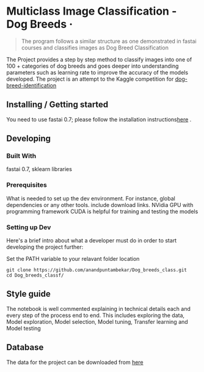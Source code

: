 # Multiclass Image Classification - Dog Breeds &middot;
> The program follows a similar structure as one demonstrated in fastai courses and classifies images as Dog Breed Classification

The Project provides a step by step method to classify images into one of 100 + categories of dog breeds and goes deeper into understanding parameters such as learning rate to improve the accuracy of the models developed. The project is an attempt to the Kaggle competition for [dog-breed-identification](https://www.kaggle.com/c/dog-breed-identification)

## Installing / Getting started

You need to use fastai 0.7; please follow the installation instructions[here](https://forums.fast.ai/t/fastai-v0-install-issues-thread/24652)  .


## Developing

### Built With
fastai 0.7, sklearn libraries

### Prerequisites
What is needed to set up the dev environment. For instance, global dependencies or any other tools. include download links.
NVidia GPU with programming framework CUDA is helpful for training and testing the models

### Setting up Dev

Here's a brief intro about what a developer must do in order to start developing
the project further:

Set the PATH variable to your relavant folder location
```shell
git clone https://github.com/anandpuntambekar/Dog_breeds_class.git
cd Dog_breeds_classf/
```


## Style guide

The notebook is well commented explaining in technical details each and every step of the process end to end. This includes exploring the data, Model exploration, Model selection, Model tuning, Transfer learning and Model testing

## Database
The data for the project can be downloaded from [here](https://www.kaggle.com/c/dog-breed-identification/data)

